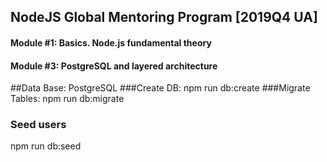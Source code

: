 ## NodeJS Global Mentoring Program [2019Q4 UA]

#### Module #1: Basics. Node.js fundamental theory

#### Module #3: PostgreSQL and layered architecture
##Data Base: PostgreSQL
###Create DB:
npm run db:create
###Migrate Tables:
npm run db:migrate
### Seed users
npm run db:seed